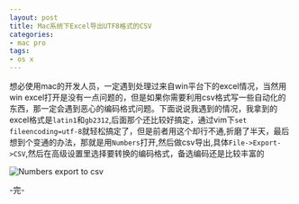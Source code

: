 ```yaml
---
layout: post
title: Mac系统下Excel导出UTF8格式的CSV
categories:
- mac pro
tags:
- os x
---
```


想必使用mac的开发人员，一定遇到处理过来自win平台下的excel情况，当然用win excel打开是没有一点问题的，但是如果你需要利用csv格式写一些自动化的东西，那一定会遇到恶心的编码格式问题。下面说说我遇到的情况，我拿到的excel格式是`latin1`和`gb2312`,后面那个还比较好搞定，通过vim下`set fileencoding=utf-8`就轻松搞定了，但是前者用这个却行不通,折磨了半天，最后想到个变通的办法，那就是用`Numbers`打开,然后做csv导出,具体`File->Export->CSV`,然后在高级设置里选择要转换的编码格式，备选编码还是比较丰富的

![Numbers export to csv]({{site.IMG_PATH}}/numbers.png)



-完-
